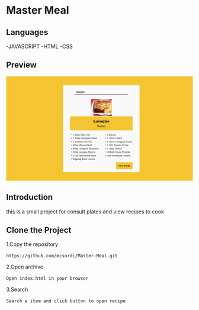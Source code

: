 # Master Meal

## Languages

-JAVASCRIPT
-HTML
-CSS

## Preview

<img src="https://github.com/mcsordi/Master-Meal/blob/master/src/image/wallpaper.png" max-width="800"/>

## Introduction

this is a small project for consult plates and view recipes to cook

## Clone the Project

1.Copy the repository

```
https://github.com/mcsordi/Master-Meal.git
```

2.Open archive

```
Open index.html in your browser
```

3.Search

```
Search a item and click button to open recipe
```
